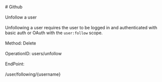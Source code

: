 <br>#     Github</br>
<br>Unfollow a user</br>
<br>Unfollowing a user requires the user to be logged in and authenticated with basic auth or OAuth with the `user:follow` scope.</br>
<br>Method: Delete</br>
<br>OperationID: users/unfollow</br>
<br>EndPoint:</br>
<br>/user/following/{username}</br>
